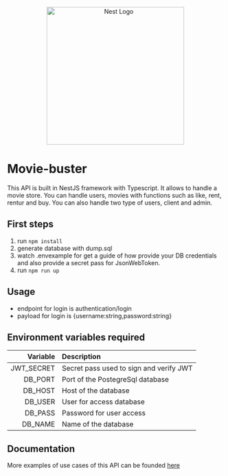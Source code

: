 <p align="center">
  <a href="http://nestjs.com/" target="blank"><img src="https://nestjs.com/img/logo_text.svg" width="320" alt="Nest Logo" /></a>
</p>

# Movie-buster

This API is built in NestJS framework with Typescript. It allows to handle a movie store. You can handle users, movies with functions such as like, rent, rentur and buy. You can also handle two type of users, client and admin.

## First steps

1. run `npm install`
2. generate database with dump.sql
3. watch .envexample for get a guide of how provide your DB credentials and also provide a secret pass for JsonWebToken.
4. run `npm run up`

## Usage

- endpoint for login is authentication/login
- payload for login is {username:string,password:string}

## Environment variables required

|   Variable | Description                             |
| ---------: | :-------------------------------------- |
| JWT_SECRET | Secret pass used to sign and verify JWT |
|    DB_PORT | Port of the PostegreSql database        |
|    DB_HOST | Host of the database                    |
|    DB_USER | User for access database                |
|    DB_PASS | Password for user access                |
|    DB_NAME | Name of the database                    |

## Documentation

More examples of use cases of this API can be founded [here](https://documenter.getpostman.com/view/9673662/SWLh77wL?version=latest)
